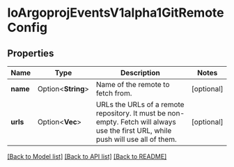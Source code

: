 # IoArgoprojEventsV1alpha1GitRemoteConfig

## Properties

Name | Type | Description | Notes
------------ | ------------- | ------------- | -------------
**name** | Option<**String**> | Name of the remote to fetch from. | [optional]
**urls** | Option<**Vec<String>**> | URLs the URLs of a remote repository. It must be non-empty. Fetch will always use the first URL, while push will use all of them. | [optional]

[[Back to Model list]](../README.md#documentation-for-models) [[Back to API list]](../README.md#documentation-for-api-endpoints) [[Back to README]](../README.md)


